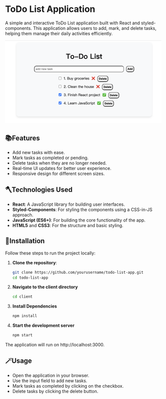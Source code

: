 # ToDo List Application

A simple and interactive ToDo List application built with React and styled-components. This application allows users to add, mark, and delete tasks, helping them manage their daily activities efficiently.

![Demo Screenshot](./client/public/capture.png)

## 📚Features

- Add new tasks with ease.
- Mark tasks as completed or pending.
- Delete tasks when they are no longer needed.
- Real-time UI updates for better user experience.
- Responsive design for different screen sizes.

## 🪓Technologies Used

- **React**: A JavaScript library for building user interfaces.
- **Styled-Components**: For styling the components using a CSS-in-JS approach.
- **JavaScript (ES6+)**: For building the core functionality of the app.
- **HTML5** and **CSS3**: For the structure and basic styling.

## 🔗Installation

Follow these steps to run the project locally:

1. **Clone the repository**:

   ```bash
   git clone https://github.com/yourusername/todo-list-app.git
   cd todo-list-app

   ```

2. **Navigate to the client directory**

   ```bash
   cd client

   ```

3. **Install Dependencies**

   ```bash
   npm install

   ```

4. **Start the development server**
   ```bash
   npm start
   ```

The application will run on http://localhost:3000.

## 🪄Usage

- Open the application in your browser.
- Use the input field to add new tasks.
- Mark tasks as completed by clicking on the checkbox.
- Delete tasks by clicking the delete button.
